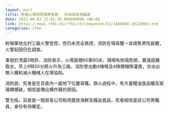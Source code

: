 ```yaml
---
layout: post
title: 粉嶺火場發現燒焦男屍　 料為貨倉男職員
date: 2022-08-03 15:03:36.000000000 +08:00
link: https://news.rthk.hk/rthk/ch/component/k2/1660698-20220803.htm
categories: rthk
---
```


粉嶺軍地北村三級火警受控，但仍未完全救熄，消防在場尋獲一具燒焦男性屍體，火警起因仍在調查。

事發於清晨5時許，消防表示，火場面積60乘60米，現場有倒塌危險，要遠距離取水，早上6時50分將火升為三級。消防曾出動4條喉及4隊煙帽隊灌救，亦派出無人機和滅火機械人在場協助。

消防說，死者是在貨倉內一處地下位置尋獲。救火過程中，有大量糧油食品罐及玻璃樽爆破，相信是傳出爆炸聲的原因。

警方指，貨倉是一間貿易公司租用擺放海鮮及糧品食品，死者相信是該公司男職員，身份有待確定。
